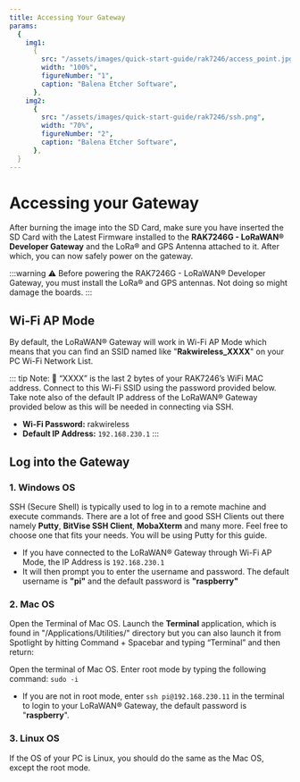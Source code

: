 ```yaml
---
title: Accessing Your Gateway
params:
  {
    img1:
      {
        src: "/assets/images/quick-start-guide/rak7246/access_point.jpg",
        width: "100%",
        figureNumber: "1",
        caption: "Balena Etcher Software",
      },
    img2:
      {
        src: "/assets/images/quick-start-guide/rak7246/ssh.png",
        width: "70%",
        figureNumber: "2",
        caption: "Balena Etcher Software",
      },
  }
---
```


# Accessing your Gateway
After burning the image into the SD Card, make sure you have inserted the SD Card with the Latest Firmware installed to the **RAK7246G - LoRaWAN® Developer Gateway** and the LoRa® and GPS Antenna attached to it. After which, you can now safely power on the gateway.

:::warning 
:warning: Before powering the RAK7246G - LoRaWAN® Developer Gateway, you must install the LoRa® and GPS antennas. Not doing so might damage the boards.
:::

## Wi-Fi AP Mode
By default, the LoRaWAN® Gateway will work in Wi-Fi AP Mode which means that you can find an SSID named like "**Rakwireless_XXXX**" on your PC Wi-Fi Network List.

<rk-img :params="$page.frontmatter.params.img1" />

::: tip Note: 
:pencil: “XXXX” is the last 2 bytes of your RAK7246’s WiFi MAC address. Connect to this Wi-Fi SSID using the password provided below. Take note also  of the default IP address of the LoRaWAN® Gateway provided below as this will be needed in connecting via SSH.

* **Wi-Fi Password:** rakwireless
* **Default IP Address:** `192.168.230.1`
:::

## Log into the Gateway 
### 1. Windows OS
SSH (Secure Shell) is typically used to log in to a remote machine and execute commands. There are a lot of free and good SSH Clients out there namely **Putty**, **BitVise SSH Client**, **MobaXterm** and many more. Feel free to choose one that fits your needs. You will be using Putty for this guide.


<rk-img :params="$page.frontmatter.params.img2" />

<!-- <Cimg src="/assets/images/quick-start-guide/rak7246/ssh.png" width="70%" figure_number = "2" caption="RAKwireless Access Point"/> -->

* If you have connected to the LoRaWAN® Gateway through Wi-Fi AP Mode, the IP Address is `192.168.230.1`
* It will then prompt you to enter the username and password. The default username is **"pi"** and the default password is **"raspberry"**

<rk-img src="/assets/images/quick-start-guide/rak7246/command_line.png" width="100%" figure-number  = "3" caption="Command line after log in"/>

### 2. Mac OS
Open the Terminal of Mac OS. Launch the **Terminal** application, which is found in "/Applications/Utilities/" directory but you can also launch it from Spotlight by hitting Command + Spacebar and typing “Terminal” and then return:

<rk-img src="/assets/images/quick-start-guide/rak7246/mac_terminal.jpg" width="100%" figure-number  = "4" caption="Opening Terminal in Mac OS"/>

Open the terminal of Mac OS. Enter root mode by typing the following command: `sudo -i`

* If you are not in root mode, enter `ssh pi@192.168.230.11` in the terminal to login to your LoRaWAN® Gateway, the default password is "**raspberry**".


### 3. Linux OS
If the OS of your PC is Linux, you should do the same as the Mac OS, except the root mode.